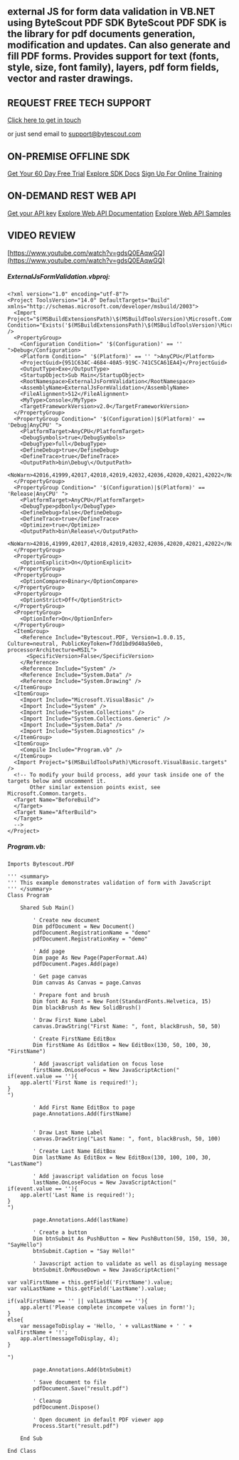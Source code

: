 ## external JS for form data validation in VB.NET using ByteScout PDF SDK ByteScout PDF SDK is the library for pdf documents generation, modification and updates. Can also generate and fill PDF forms. Provides support for text (fonts, style, size, font family), layers, pdf form fields, vector and raster drawings.

## REQUEST FREE TECH SUPPORT

[Click here to get in touch](https://bytescout.zendesk.com/hc/en-us/requests/new?subject=ByteScout%20PDF%20SDK%20Question)

or just send email to [support@bytescout.com](mailto:support@bytescout.com?subject=ByteScout%20PDF%20SDK%20Question) 

## ON-PREMISE OFFLINE SDK 

[Get Your 60 Day Free Trial](https://bytescout.com/download/web-installer?utm_source=github-readme)
[Explore SDK Docs](https://bytescout.com/documentation/index.html?utm_source=github-readme)
[Sign Up For Online Training](https://academy.bytescout.com/)


## ON-DEMAND REST WEB API

[Get your API key](https://pdf.co/documentation/api?utm_source=github-readme)
[Explore Web API Documentation](https://pdf.co/documentation/api?utm_source=github-readme)
[Explore Web API Samples](https://github.com/bytescout/ByteScout-SDK-SourceCode/tree/master/PDF.co%20Web%20API)

## VIDEO REVIEW

[https://www.youtube.com/watch?v=gdsQ0EAqwGQ](https://www.youtube.com/watch?v=gdsQ0EAqwGQ)




<!-- code block begin -->

##### **ExternalJsFormValidation.vbproj:**
    
```
<?xml version="1.0" encoding="utf-8"?>
<Project ToolsVersion="14.0" DefaultTargets="Build" xmlns="http://schemas.microsoft.com/developer/msbuild/2003">
  <Import Project="$(MSBuildExtensionsPath)\$(MSBuildToolsVersion)\Microsoft.Common.props" Condition="Exists('$(MSBuildExtensionsPath)\$(MSBuildToolsVersion)\Microsoft.Common.props')" />
  <PropertyGroup>
    <Configuration Condition=" '$(Configuration)' == '' ">Debug</Configuration>
    <Platform Condition=" '$(Platform)' == '' ">AnyCPU</Platform>
    <ProjectGuid>{951C634C-4684-40A5-919C-741C5CA61EA4}</ProjectGuid>
    <OutputType>Exe</OutputType>
    <StartupObject>Sub Main</StartupObject>
    <RootNamespace>ExternalJsFormValidation</RootNamespace>
    <AssemblyName>ExternalJsFormValidation</AssemblyName>
    <FileAlignment>512</FileAlignment>
    <MyType>Console</MyType>
    <TargetFrameworkVersion>v2.0</TargetFrameworkVersion>
  </PropertyGroup>
  <PropertyGroup Condition=" '$(Configuration)|$(Platform)' == 'Debug|AnyCPU' ">
    <PlatformTarget>AnyCPU</PlatformTarget>
    <DebugSymbols>true</DebugSymbols>
    <DebugType>full</DebugType>
    <DefineDebug>true</DefineDebug>
    <DefineTrace>true</DefineTrace>
    <OutputPath>bin\Debug\</OutputPath>
    <NoWarn>42016,41999,42017,42018,42019,42032,42036,42020,42021,42022</NoWarn>
  </PropertyGroup>
  <PropertyGroup Condition=" '$(Configuration)|$(Platform)' == 'Release|AnyCPU' ">
    <PlatformTarget>AnyCPU</PlatformTarget>
    <DebugType>pdbonly</DebugType>
    <DefineDebug>false</DefineDebug>
    <DefineTrace>true</DefineTrace>
    <Optimize>true</Optimize>
    <OutputPath>bin\Release\</OutputPath>
    <NoWarn>42016,41999,42017,42018,42019,42032,42036,42020,42021,42022</NoWarn>
  </PropertyGroup>
  <PropertyGroup>
    <OptionExplicit>On</OptionExplicit>
  </PropertyGroup>
  <PropertyGroup>
    <OptionCompare>Binary</OptionCompare>
  </PropertyGroup>
  <PropertyGroup>
    <OptionStrict>Off</OptionStrict>
  </PropertyGroup>
  <PropertyGroup>
    <OptionInfer>On</OptionInfer>
  </PropertyGroup>
  <ItemGroup>
    <Reference Include="Bytescout.PDF, Version=1.0.0.15, Culture=neutral, PublicKeyToken=f7dd1bd9d40a50eb, processorArchitecture=MSIL">
      <SpecificVersion>False</SpecificVersion>
    </Reference>
    <Reference Include="System" />
    <Reference Include="System.Data" />
    <Reference Include="System.Drawing" />
  </ItemGroup>
  <ItemGroup>
    <Import Include="Microsoft.VisualBasic" />
    <Import Include="System" />
    <Import Include="System.Collections" />
    <Import Include="System.Collections.Generic" />
    <Import Include="System.Data" />
    <Import Include="System.Diagnostics" />
  </ItemGroup>
  <ItemGroup>
    <Compile Include="Program.vb" />
  </ItemGroup>
  <Import Project="$(MSBuildToolsPath)\Microsoft.VisualBasic.targets" />
  <!-- To modify your build process, add your task inside one of the targets below and uncomment it. 
       Other similar extension points exist, see Microsoft.Common.targets.
  <Target Name="BeforeBuild">
  </Target>
  <Target Name="AfterBuild">
  </Target>
  -->
</Project>
```

<!-- code block end -->    

<!-- code block begin -->

##### **Program.vb:**
    
```
Imports Bytescout.PDF

''' <summary>
''' This example demonstrates validation of form with JavaScript
''' </summary>
Class Program

    Shared Sub Main()

        ' Create new document
        Dim pdfDocument = New Document()
        pdfDocument.RegistrationName = "demo"
		pdfDocument.RegistrationKey = "demo"

        ' Add page
        Dim page As New Page(PaperFormat.A4)
        pdfDocument.Pages.Add(page)

        ' Get page canvas
        Dim canvas As Canvas = page.Canvas

        ' Prepare font and brush
        Dim font As Font = New Font(StandardFonts.Helvetica, 15)
        Dim blackBrush As New SolidBrush()

        ' Draw First Name Label
        canvas.DrawString("First Name: ", font, blackBrush, 50, 50)

        ' Create FirstName EditBox
        Dim firstName As EditBox = New EditBox(130, 50, 100, 30, "FirstName")

        ' Add javascript validation on focus lose
        firstName.OnLoseFocus = New JavaScriptAction("
if(event.value == ''){
    app.alert('First Name is required!');
}
")

        ' Add First Name EditBox to page
        page.Annotations.Add(firstName)


        ' Draw Last Name Label
        canvas.DrawString("Last Name: ", font, blackBrush, 50, 100)

        ' Create Last Name EditBox
        Dim lastName As EditBox = New EditBox(130, 100, 100, 30, "LastName")

        ' Add javascript validation on focus lose
        lastName.OnLoseFocus = New JavaScriptAction("
if(event.value == ''){
    app.alert('Last Name is required!');
}
")

        page.Annotations.Add(lastName)

        ' Create a button
        Dim btnSubmit As PushButton = New PushButton(50, 150, 150, 30, "SayHello")
        btnSubmit.Caption = "Say Hello!"

        ' Javascript action to validate as well as displaying message
        btnSubmit.OnMouseDown = New JavaScriptAction("

var valFirstName = this.getField('FirstName').value;
var valLastName = this.getField('LastName').value;

if(valFirstName == '' || valLastName == ''){
    app.alert('Please complete incompete values in form!');
}
else{
    var messageToDisplay = 'Hello, ' + valLastName + ' ' + valFirstName + '!';
    app.alert(messageToDisplay, 4);
}

")

        page.Annotations.Add(btnSubmit)

        ' Save document to file
        pdfDocument.Save("result.pdf")

        ' Cleanup 
		pdfDocument.Dispose()

        ' Open document in default PDF viewer app
        Process.Start("result.pdf")

    End Sub

End Class

```

<!-- code block end -->